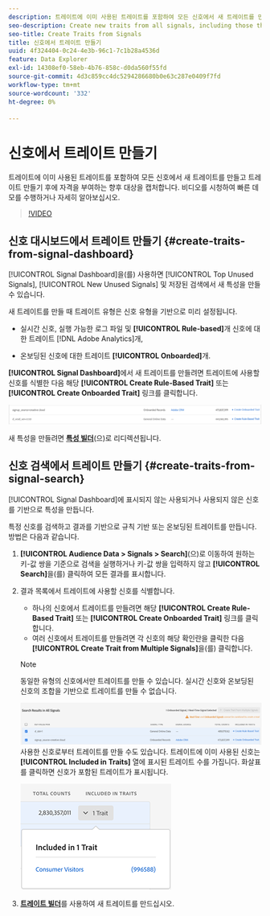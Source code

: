 ```yaml
---
description: 트레이트에 이미 사용된 트레이트를 포함하여 모든 신호에서 새 트레이트를 만들고 트레이트 만들기 후에 자격을 부여하는 향후 대상을 캡처합니다.
seo-description: Create new traits from all signals, including those that are already used in traits, and capture future audiences that qualify after trait creation.
seo-title: Create Traits from Signals
title: 신호에서 트레이트 만들기
uuid: 4f324404-0c24-4e3b-96c1-7c1b28a4536d
feature: Data Explorer
exl-id: 14308ef0-58eb-4b76-858c-d0da560f55fd
source-git-commit: 4d3c859cc4dc5294286680b0e63c287e0409f7fd
workflow-type: tm+mt
source-wordcount: '332'
ht-degree: 0%

---
```


# 신호에서 트레이트 만들기

트레이트에 이미 사용된 트레이트를 포함하여 모든 신호에서 새 트레이트를 만들고 트레이트 만들기 후에 자격을 부여하는 향후 대상을 캡처합니다. 비디오를 시청하여 빠른 데모를 수행하거나 자세히 알아보십시오.

>[!VIDEO](https://video.tv.adobe.com/v/25169/?quality=12)

## 신호 대시보드에서 트레이트 만들기 {#create-traits-from-signal-dashboard}

[!UICONTROL Signal Dashboard]을(를) 사용하면 [!UICONTROL Top Unused Signals], [!UICONTROL New Unused Signals] 및 저장된 검색에서 새 특성을 만들 수 있습니다.

새 트레이트를 만들 때 트레이트 유형은 신호 유형을 기반으로 미리 설정됩니다.

* 실시간 신호, 실행 가능한 로그 파일 및 **[!UICONTROL Rule-based]**&#x200B;개 신호에 대한 트레이트 [!DNL Adobe Analytics]개,

* 온보딩된 신호에 대한 트레이트 **[!UICONTROL Onboarded]**&#x200B;개.

**[!UICONTROL Signal Dashboard]**&#x200B;에서 새 트레이트를 만들려면 트레이트에 사용할 신호를 식별한 다음 해당 **[!UICONTROL Create Rule-Based Trait]** 또는 **[!UICONTROL Create Onboarded Trait]** 링크를 클릭합니다.

![](assets/signals-create-trait.png)

새 특성을 만들려면 **[특성 빌더](../../features/traits/about-trait-builder.md)**(으)로 리디렉션됩니다.

## 신호 검색에서 트레이트 만들기 {#create-traits-from-signal-search}

[!UICONTROL Signal Dashboard]에 표시되지 않는 사용되거나 사용되지 않은 신호를 기반으로 특성을 만듭니다.

특정 신호를 검색하고 결과를 기반으로 규칙 기반 또는 온보딩된 트레이트를 만듭니다. 방법은 다음과 같습니다.

1. **[!UICONTROL Audience Data > Signals > Search]**(으)로 이동하여 원하는 키-값 쌍을 기준으로 검색을 실행하거나 키-값 쌍을 입력하지 않고 **[!UICONTROL Search]**&#x200B;을(를) 클릭하여 모든 결과를 표시합니다.
2. 결과 목록에서 트레이트에 사용할 신호를 식별합니다.
   * 하나의 신호에서 트레이트를 만들려면 해당 **[!UICONTROL Create Rule-Based Trait]** 또는 **[!UICONTROL Create Onboarded Trait]** 링크를 클릭합니다.
   * 여러 신호에서 트레이트를 만들려면 각 신호의 해당 확인란을 클릭한 다음 **[!UICONTROL Create Trait from Multiple Signals]**&#x200B;을(를) 클릭합니다.

   >[!NOTE]
   >동일한 유형의 신호에서만 트레이트를 만들 수 있습니다. 실시간 신호와 온보딩된 신호의 조합을 기반으로 트레이트를 만들 수 없습니다.
   >
   > ![](assets/signals-create-trait-search.png)
   >사용한 신호로부터 트레이트를 만들 수도 있습니다. 트레이트에 이미 사용된 신호는 **[!UICONTROL Included in Traits]** 열에 표시된 트레이트 수를 가집니다. 화살표를 클릭하면 신호가 포함된 트레이트가 표시됩니다.
   >
   >![](assets/signals-used-traits.png)

3. **[트레이트 빌더](../../features/traits/about-trait-builder.md)**&#x200B;를 사용하여 새 트레이트를 만드십시오.
